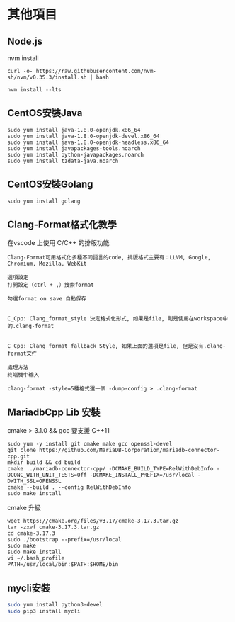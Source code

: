 # 其他項目

## Node.js

nvm install
```
curl -o- https://raw.githubusercontent.com/nvm-sh/nvm/v0.35.3/install.sh | bash

nvm install --lts

```

## CentOS安裝Java
```
sudo yum install java-1.8.0-openjdk.x86_64
sudo yum install java-1.8.0-openjdk-devel.x86_64
sudo yum install java-1.8.0-openjdk-headless.x86_64
sudo yum install javapackages-tools.noarch
sudo yum install python-javapackages.noarch
sudo yum install tzdata-java.noarch
```

## CentOS安裝Golang
```
sudo yum install golang
```

## Clang-Format格式化教學

在vscode 上使用 C/C++ 的排版功能
```
Clang-Format可用格式化多種不同語言的code, 排版格式主要有：LLVM, Google, Chromium, Mozilla, WebKit

選項設定
打開設定（ctrl + ,）搜索format 

勾選format on save 自動保存


C_Cpp: Clang_format_style 決定格式化形式, 如果是file, 則是使用在workspace中的.clang-format


C_Cpp: Clang_format_fallback Style, 如果上面的選項是file, 但是沒有.clang-format文件

處理方法
終端機中输入

clang-format -style=5種格式選一個 -dump-config > .clang-format
```

## MariadbCpp Lib 安裝

cmake > 3.1.0 && gcc 要支援 C++11

```
sudo yum -y install git cmake make gcc openssl-devel
git clone https://github.com/MariaDB-Corporation/mariadb-connector-cpp.git
mkdir build && cd build
cmake ../mariadb-connector-cpp/ -DCMAKE_BUILD_TYPE=RelWithDebInfo -DCONC_WITH_UNIT_TESTS=Off -DCMAKE_INSTALL_PREFIX=/usr/local -DWITH_SSL=OPENSSL
cmake --build . --config RelWithDebInfo
sudo make install
```

cmake 升級

```
wget https://cmake.org/files/v3.17/cmake-3.17.3.tar.gz
tar -zxvf cmake-3.17.3.tar.gz
cd cmake-3.17.3
sudo ./bootstrap --prefix=/usr/local
sudo make
sudo make install
vi ~/.bash_profile
PATH=/usr/local/bin:$PATH:$HOME/bin

```

## mycli安裝
```bash
sudo yum install python3-devel
sudo pip3 install mycli
```
